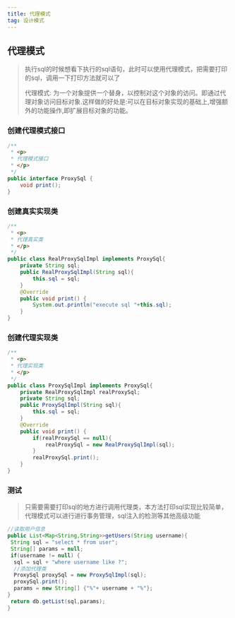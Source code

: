 ```yaml
---
title: 代理模式
tag: 设计模式
---
```


## 代理模式

>执行sql的时候想看下执行的sql语句，此时可以使用代理模式，把需要打印的sql，调用一下打印方法就可以了
>
>代理模式: 为一个对象提供一个替身，以控制对这个对象的访问。即通过代理对象访问目标对象.这样做的好处是:可以在目标对象实现的基础上,增强额外的功能操作,即扩展目标对象的功能。

### 创建代理模式接口

```java
/**
 * <p>
 * 代理模式接口
 * </p>
 */
public interface ProxySql {
    void print();
}
```

### 创建真实实现类

```java
/**
 * <p>
 * 代理真实类
 * </p>
 */
public class RealProxySqlImpl implements ProxySql{
    private String sql;
    public RealProxySqlImpl(String sql){
        this.sql = sql;
    }
    @Override
    public void print() {
        System.out.println("execute sql "+this.sql);
    }
}
```

### 创建代理实现类

```java
/**
 * <p>
 * 代理实现类
 * </p>
 */
public class ProxySqlImpl implements ProxySql{
    private RealProxySqlImpl realProxySql;
    private String sql;
    public ProxySqlImpl(String sql){
        this.sql = sql;
    }
    @Override
    public void print() {
        if(realProxySql == null){
            realProxySql = new RealProxySqlImpl(sql);
        }
        realProxySql.print();
    }
}
```

### 测试

>只需要需要打印sql的地方进行调用代理类，本方法打印sql实现比较简单，代理模式可以进行进行事务管理，sql注入的检测等其他高级功能

```java
//读取用户信息
public List<Map<String,String>>getUsers(String username){
 String sql = "select * from user";
 String[] params = null;
 if(username != null) {
  sql = sql + "where username like ?";
  //添加代理类
  ProxySql proxySql = new ProxySqlImpl(sql);
  proxySql.print();
  params = new String[] {"%"+ username + "%"};
}
 return db.getList(sql,params);
}
```

